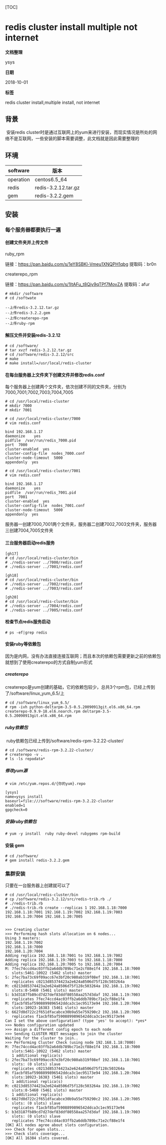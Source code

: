[TOC]

# redis cluster install multiple not internet

**文档整理**

ysys

**日期**

2018-10-01

**标签**

redis cluster install,multiple install, not internet



## 背景

​	安装redis cluster时是通过互联网上的yum来进行安装，而现实情况是所处的网络不是互联网，一些安装的脚本需要调整，此文档就是因此需要整理的



## 环境

| software  | 版本                |
| --------- | ------------------- |
| operation | centos6.5_64        |
| redis     | redis-3.2.12.tar.gz |
| gem       | redis-3.2.2.gem     |



## 安装



### 每个服务器都要执行一遍



#### 创建文件夹并上传文件



ruby_rpm

链接：https://pan.baidu.com/s/1eY8SBKl-Vmeu1XNQPH1qbg 
提取码：br0n

createrepo_rpm

链接：https://pan.baidu.com/s/1ItAFu_t8Qjv9qTPf7MovZA 
提取码：afur



```
# mkdir /software
# cd /softwate

--上传redis-3.2.12.tar.gz
--上传redis-3.2.2.gem
--上传createrepo-rpm
--上传ruby-rpm
```

#### 解压文件并安装redis-3.2.12

```
# cd /software/
# tar xvzf redis-3.2.12.tar.gz 
# cd /software/redis-3.2.12/src
# make
# make install=/usr/local/redis-cluster
```

#### 在每台服务器上文件夹下创建文件并修改redis.conf

​	每个服务器上创建两个文件夹，依次创建不同的文件夹，分别为7000,7001;7002,7003;7004,7005

```
# cd /usr/local/redis-cluster
# mkdir 7000
# mkdir 7001
```

```
# cd /usr/local/redis-cluster/7000
# vim redis.conf

bind 192.168.1.17
daemonize    yes                          
pidfile  /var/run/redis_7000.pid          
port  7000                               
cluster-enabled  yes                      
cluster-config-file  nodes_7000.conf      
cluster-node-timeout  5000                
appendonly  yes

# cd /usr/local/redis-cluster/7001
# vim redis.conf

bind 192.168.1.17
daemonize    yes                          
pidfile  /var/run/redis_7001.pid          
port  7001                               
cluster-enabled  yes                      
cluster-config-file  nodes_7001.conf      
cluster-node-timeout  5000                
appendonly  yes
```

​	服务器一创建7000,7001两个文件夹，服务器二创建7002,7003文件夹，服务器三创建7004,7005文件夹

#### 三台服务器启动redis服务

```
[gh17]
# cd /usr/local/redis-cluster/bin
# ./redis-server ../7000/redis.conf
# ./redis-server ../7001/redis.conf

[gh18]
# cd /usr/local/redis-cluster/bin
# ./redis-server ../7002/redis.conf
# ./redis-server ../7003/redis.conf

[gh20]
# cd /usr/local/redis-cluster/bin
# ./redis-server ../7004/redis.conf
# ./redis-server ../7005/redis.conf
```



#### 检查节点redis服务启动

```
# ps -ef|grep redis
```



#### 安装ruby等依赖包

​	因为是内网，没有办法直接连接互联网；而且本次的依赖包需要更新之前的依赖包就想到了使用createrepo的方式自制yum形式

##### createrepo 

​	createrepo是yum创建的基础，它的依赖包较少，总共3个rpm包，已经上传到了/software/linux_yum_6.5/上

```
# cd /software/linux_yum_6.5/
# rpm -ivh python-deltarpm-3.5-0.5.20090913git.el6.x86_64.rpm  createrepo-0.9.9-18.el6.noarch.rpm deltarpm-3.5-0.5.20090913git.el6.x86_64.rpm 
```

##### ruby依赖包

​	ruby依赖包已经上传到/software/redis-rpm-3.2.22-cluster/

```
# cd /software/redis-rpm-3.2.22-cluster/
# createrepo -v .
# ls -ls repodata*
```

##### 修改yum源

```
# vim /etc/yum.repos.d/{你的yum}.repo

[ysys]
name=ysys install
baseurl=file:///software/redis-rpm-3.2.22-cluster
enabled=1
gpgcheck=0
```

##### 安装ruby依赖包

```
# yum -y install  ruby ruby-devel rubygems rpm-build 
```

#### 安装 gem

```
# cd /software/
# gem install redis-3.2.2.gem
```



### 集群安装

只要在一台服务器上创建就可以了

```
# cd /usr/local/redis-cluster/bin
# cp /software/redis-3.2.12/src/redis-trib.rb ./
# ./redis-trib.rb 
# ./redis-trib.rb create --replicas 1 192.168.1.18:7000 192.168.1.18:7001 192.168.1.19:7002 192.168.1.19:7003 192.168.1.20:7004 192.168.1.20:7005


>>> Creating cluster
>>> Performing hash slots allocation on 6 nodes...
Using 3 masters:
192.168.1.19:7002
192.168.1.18:7000
192.168.1.20:7004
Adding replica 192.168.1.18:7001 to 192.168.1.19:7002
Adding replica 192.168.1.19:7003 to 192.168.1.18:7000
Adding replica 192.168.1.20:7005 to 192.168.1.20:7004
M: 7fec74ccd4ac03ffb2a6ddb789bc71e2cf88e1f4 192.168.1.18:7000
   slots:5461-10922 (5462 slots) master
S: 2fec7ba73c69f09acc67e3bf20c980ab319f08ef 192.168.1.18:7001
   replicates c0213d85374423a2e624a8506d75f128c503264a
M: c0213d85374423a2e624a8506d75f128c503264a 192.168.1.19:7002
   slots:0-5460 (5461 slots) master
S: b3d3187fb89cd7d27def83ddf80558aa257d3daf 192.168.1.19:7003
   replicates 7fec74ccd4ac03ffb2a6ddb789bc71e2cf88e1f4
M: f1acbf85af5908899896542ddca3c1ec95173e94 192.168.1.20:7004
   slots:10923-16383 (5461 slots) master
S: 6627d0d722c2f651dfacabce30b9a55e759290c2 192.168.1.20:7005
   replicates f1acbf85af5908899896542ddca3c1ec95173e94
Can I set the above configuration? (type 'yes' to accept): *yes*
>>> Nodes configuration updated
>>> Assign a different config epoch to each node
>>> Sending CLUSTER MEET messages to join the cluster
Waiting for the cluster to join..
>>> Performing Cluster Check (using node 192.168.1.18:7000)
M: 7fec74ccd4ac03ffb2a6ddb789bc71e2cf88e1f4 192.168.1.18:7000
   slots:5461-10922 (5462 slots) master
   1 additional replica(s)
S: 2fec7ba73c69f09acc67e3bf20c980ab319f08ef 192.168.1.18:7001
   slots: (0 slots) slave
   replicates c0213d85374423a2e624a8506d75f128c503264a
M: f1acbf85af5908899896542ddca3c1ec95173e94 192.168.1.20:7004
   slots:10923-16383 (5461 slots) master
   1 additional replica(s)
M: c0213d85374423a2e624a8506d75f128c503264a 192.168.1.19:7002
   slots:0-5460 (5461 slots) master
   1 additional replica(s)
S: 6627d0d722c2f651dfacabce30b9a55e759290c2 192.168.1.20:7005
   slots: (0 slots) slave
   replicates f1acbf85af5908899896542ddca3c1ec95173e94
S: b3d3187fb89cd7d27def83ddf80558aa257d3daf 192.168.1.19:7003
   slots: (0 slots) slave
   replicates 7fec74ccd4ac03ffb2a6ddb789bc71e2cf88e1f4
[OK] All nodes agree about slots configuration.
>>> Check for open slots...
>>> Check slots coverage...
[OK] All 16384 slots covered.
```



